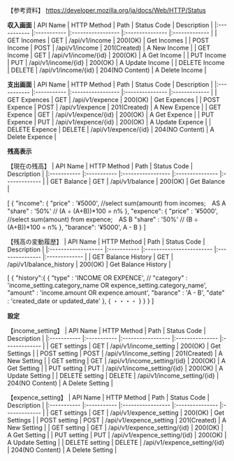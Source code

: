 【参考資料】
https://developer.mozilla.org/ja/docs/Web/HTTP/Status

**収入画面**
| API Name      | HTTP Method | Path                | Status Code     | Description     |
|:-----------   |:----------- |:-----------------   |:--------------- |:-------------   |
| GET Incomes   | GET         | /api/v1/income     | 200(OK)         | Get Incomes     |
| POST Income   | POST        | /api/v1/income      | 201(Created)    | A New Income    |
| GET Income    | GET         | /api/v1/income/{id} | 200(OK)         | A Get Income    |
| PUT Income    | PUT         | /api/v1/income/{id} | 200(OK)         | A Update Income |
| DELETE Income | DELETE      | /api/v1/income/{id} | 204(NO Content) | A Delete Income |

**支出画面**
| API Name       | HTTP Method | Path                 | Status Code     | Description      |
|:-----------    |:----------- |:-----------------    |:--------------- |:-------------    |
| GET Expences   | GET         | /api/v1/expence     | 200(OK)         | Get Expences     |
| POST Expence   | POST        | /api/v1/expence      | 201(Created)    | A New Expence    |
| GET Expence    | GET         | /api/v1/expence/{id} | 200(OK)         | A Get Expence    |
| PUT Expence    | PUT         | /api/v1/expence/{id} | 200(OK)         | A Update Expence |
| DELETE Expence | DELETE      | /api/v1/expence/{id} | 204(NO Content) | A Delete Expence |

**残高表示**

【現在の残高】
| API Name     | HTTP Method | Path               | Status Code     | Description     |
|:-----------  |:----------- |:-----------------  |:--------------- |:-------------   |
| GET Balance  | GET         | /api/v1/balance    | 200(OK)         | Get Balance     |

[
    {
        "income": {
            "price" : '¥5000', //select sum(amount) from incomes;　AS A
            "share" : '50%' // (A ÷ (A+B))*100 = n%
        },
        "expence": {
            "price" : '¥5000', //select sum(amount) from expence;　AS B
            "share" : '50%' // (B ÷ (A+B))*100 = n%
        },
        "barance": '¥5000', A - B
    }
]

【残高の変動履歴】
| API Name             | HTTP Method | Path                       | Status Code     | Description         |
|:-------------------  |:----------- |:------------------------   |:--------------- |:-------------       |
| GET Balance History  | GET         | /api/v1/balance_history    | 200(OK)         | Get Balance History |

[
    {
        "history":{
            {
                "type" : 'INCOME OR EXPENCE', //
                "category" : 'income_setting.category_name OR expence_setting.category_name',
                "amount" : 'income.amount OR expence.amount',
                "barance" : 'A - B',
                "date" : 'created_date or updated_date'
            },
            {
                ・・・・
            }
        }
    }
]

**設定**

【income_setting】
| API Name       | HTTP Method | Path                 | Status Code     | Description      |
|:-----------    |:----------- |:-----------------    |:--------------- |:-------------    |
| GET settings   | GET         | /api/v1/income_setting     | 200(OK)         | Get Settings     |
| POST setting   | POST        | /api/v1/income_setting      | 201(Created)    | A New Setting    |
| GET setting    | GET         | /api/v1/income_setting/{id} | 200(OK)         | A Get Setting    |
| PUT setting    | PUT         | /api/v1/income_setting/{id} | 200(OK)         | A Update Setting |
| DELETE setting | DELETE      | /api/v1/income_setting/{id} | 204(NO Content) | A Delete Setting |

【expence_setting】
| API Name       | HTTP Method | Path                 | Status Code     | Description      |
|:-----------    |:----------- |:-----------------    |:--------------- |:-------------    |
| GET settings   | GET         | /api/v1/expence_setting     | 200(OK)         | Get Settings     |
| POST setting   | POST        | /api/v1/expence_setting      | 201(Created)    | A New Setting    |
| GET setting    | GET         | /api/v1/expence_setting/{id} | 200(OK)         | A Get Setting    |
| PUT setting    | PUT         | /api/v1/expence_setting/{id} | 200(OK)         | A Update Setting |
| DELETE setting | DELETE      | /api/v1/expence_setting/{id} | 204(NO Content) | A Delete Setting |
